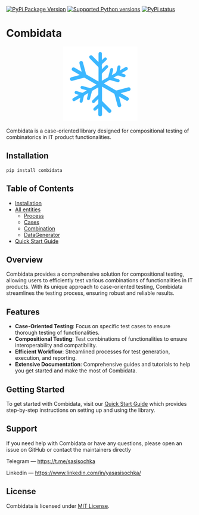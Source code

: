 [![PyPi Package Version](https://img.shields.io/pypi/v/combidata.svg)](https://pypi.python.org/pypi/combidata)
[![Supported Python versions](https://img.shields.io/pypi/pyversions/combidata.svg)](https://pypi.python.org/pypi/combidata)
[![PyPi status](https://img.shields.io/pypi/status/combidata.svg?style=flat-square)](https://pypi.python.org/pypi/combidata)

# Combidata
<p align="center">
  <img src="docs/assets/logo.svg" alt="Combidata Logo" width="200" height="200"/>
</p>
Combidata is a case-oriented library designed for compositional testing of combinatorics in IT product functionalities.

## Installation


```
pip install combidata
```

## Table of Contents

- [Installation](https://warrfie.github.io/combidata/Installation)
- [All entities](https://warrfie.github.io/combidata/Cases)
  - [Process](https://warrfie.github.io/combidata/Process)
  - [Cases](https://warrfie.github.io/combidata/Cases)
  - [Combination](https://warrfie.github.io/combidata/Combination)
  - [DataGenerator](https://warrfie.github.io/combidata/DataGenerator)
- [Quick Start Guide](https://warrfie.github.io/combidata/QSG)

## Overview

Combidata provides a comprehensive solution for compositional testing, allowing users to efficiently test various combinations of functionalities in IT products. With its unique approach to case-oriented testing, Combidata streamlines the testing process, ensuring robust and reliable results.

## Features

- **Case-Oriented Testing**: Focus on specific test cases to ensure thorough testing of functionalities.
- **Compositional Testing**: Test combinations of functionalities to ensure interoperability and compatibility.
- **Efficient Workflow**: Streamlined processes for test generation, execution, and reporting.
- **Extensive Documentation**: Comprehensive guides and tutorials to help you get started and make the most of Combidata.

## Getting Started

To get started with Combidata, visit our [Quick Start Guide](https://warrfie.github.io/combidata/QSG.md) which provides step-by-step instructions on setting up and using the library.

## Support
If you need help with Combidata or have any questions, please open an issue on GitHub or contact the maintainers directly 

Telegram — https://t.me/sasisochka

Linkedin — https://www.linkedin.com/in/yasasisochka/

## License

Combidata is licensed under [MIT License](LICENSE).